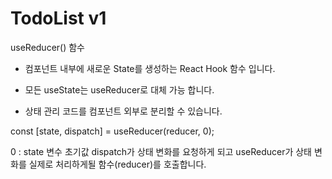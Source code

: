 # TodoList v1


useReducer() 함수 

- 컴포넌트 내부에 새로운 State를 생성하는 React Hook 함수 입니다.
   
- 모든 useState는 useReducer로 대체 가능 합니다.

- 상태 관리 코드를 컴포넌트 외부로 분리할 수 있습니다.

const [state, dispatch] = useReducer(reducer, 0);   

0 : state 변수 초기값
dispatch가 상태 변화를 요청하게 되고 useReducer가 상태 변화를 실제로 처리하게될 함수(reducer)를 호출합니다.
   
   
